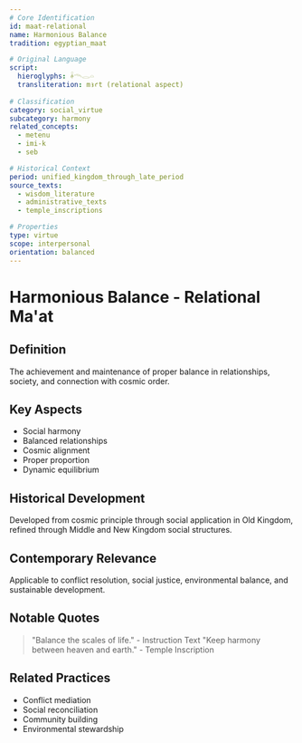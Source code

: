 ```yaml
---
# Core Identification
id: maat-relational
name: Harmonious Balance
tradition: egyptian_maat

# Original Language
script:
  hieroglyphs: 𓌋𓄭𓂋𓏏
  transliteration: mꜣꜥt (relational aspect)
  
# Classification
category: social_virtue
subcategory: harmony
related_concepts:
  - metenu
  - imi-k
  - seb

# Historical Context
period: unified_kingdom_through_late_period
source_texts:
  - wisdom_literature
  - administrative_texts
  - temple_inscriptions

# Properties
type: virtue
scope: interpersonal
orientation: balanced
---
```


# Harmonious Balance - Relational Ma'at

## Definition
The achievement and maintenance of proper balance in relationships, society, and connection with cosmic order.

## Key Aspects
- Social harmony
- Balanced relationships
- Cosmic alignment
- Proper proportion
- Dynamic equilibrium

## Historical Development
Developed from cosmic principle through social application in Old Kingdom, refined through Middle and New Kingdom social structures.

## Contemporary Relevance
Applicable to conflict resolution, social justice, environmental balance, and sustainable development.

## Notable Quotes
> "Balance the scales of life." - Instruction Text
> "Keep harmony between heaven and earth." - Temple Inscription

## Related Practices
- Conflict mediation
- Social reconciliation
- Community building
- Environmental stewardship